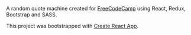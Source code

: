 A random quote machine created for [FreeCodeCamp](https://www.freecodecamp.org/) using React, Redux, Bootstrap and SASS.

This project was bootstrapped with [Create React App](https://github.com/facebook/create-react-app).
